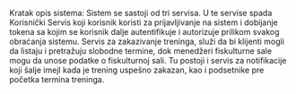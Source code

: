 Kratak opis sistema:
Sistem se sastoji od tri servisa. U te servise spada Korisnički Servis koji korisnik koristi za
prijavljivanje na sistem i dobijanje tokena sa kojim se korisnik dalje autentifikuje i autorizuje
prilikom svakog obraćanja sistemu. Servis za zakazivanje treninga, služi da bi klijenti mogli
da listaju i pretražuju slobodne termine, dok menedžeri fiskulturne sale mogu da unose
podatke o fiskulturnoj sali. Tu postoji i servis za notifikacije koji šalje imejl kada je trening
uspešno zakazan, kao i podsetnike pre početka termina treninga.
